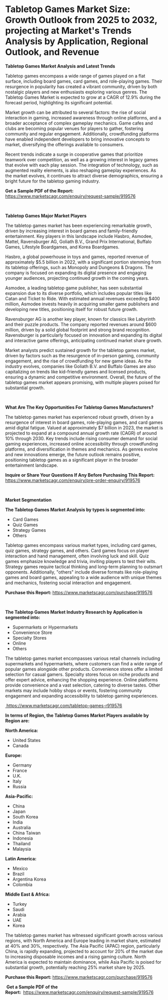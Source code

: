 <p><h1>Tabletop Games Market Size: Growth Outlook from 2025 to 2032, projecting at Market's Trends Analysis by Application, Regional Outlook, and Revenue</h1></p><p><strong>Tabletop Games Market Analysis and Latest Trends</strong></p>
<p><p>Tabletop games encompass a wide range of games played on a flat surface, including board games, card games, and role-playing games. Their resurgence in popularity has created a vibrant community, driven by both nostalgic players and new enthusiasts exploring various genres. The Tabletop Games Market is expected to grow at a CAGR of 12.9% during the forecast period, highlighting its significant potential.</p><p>Market growth can be attributed to several factors: the rise of social interaction in gaming, increased awareness through online platforms, and a broader acceptance of complex gameplay mechanics. Game cafes and clubs are becoming popular venues for players to gather, fostering community and regular engagement. Additionally, crowdfunding platforms have enabled independent developers to bring innovative concepts to market, diversifying the offerings available to consumers.</p><p>Recent trends indicate a surge in cooperative games that prioritize teamwork over competition, as well as a growing interest in legacy games that evolve with each play session. The integration of technology, such as augmented reality elements, is also reshaping gameplay experiences. As the market evolves, it continues to attract diverse demographics, ensuring a bright future for the tabletop gaming industry.</p></p>
<p><strong>Get a Sample PDF of the Report:&nbsp;</strong> <a href="https://www.marketscagr.com/enquiry/request-sample/919576?utm_campaign=3291&utm_medium=2&utm_source=Github&utm_content=ia&utm_term=18042025&utm_id=tabletop-games">https://www.marketscagr.com/enquiry/request-sample/919576</a></p>
<p>&nbsp;</p>
<p><strong>Tabletop Games Major Market Players</strong></p>
<p><p>The tabletop games market has been experiencing remarkable growth, driven by increasing interest in board games and family-friendly entertainment. Key players in this landscape include Hasbro, Asmodee, Mattel, Ravensburger AG, Goliath B.V., Grand Prix International, Buffalo Games, Lifestyle Boardgames, and Korea Boardgames.</p><p>Hasbro, a global powerhouse in toys and games, reported revenue of approximately $5.5 billion in 2022, with a significant portion stemming from its tabletop offerings, such as Monopoly and Dungeons & Dragons. The company is focused on expanding its digital presence and engaging younger audiences, projecting continued growth in the coming years.</p><p>Asmodee, a leading tabletop game publisher, has seen substantial expansion due to its diverse portfolio, which includes popular titles like Catan and Ticket to Ride. With estimated annual revenues exceeding $400 million, Asmodee invests heavily in acquiring smaller game publishers and developing new titles, positioning itself for robust future growth.</p><p>Ravensburger AG is another key player, known for classics like Labyrinth and their puzzle products. The company reported revenues around $600 million, driven by a solid global footprint and strong brand recognition. Ravensburger is particularly focused on innovation and expanding its digital and interactive game offerings, anticipating continued market share growth.</p><p>Market analysts predict sustained growth for the tabletop games market, driven by factors such as the resurgence of in-person gaming, community engagement, and the rise of crowdfunding for new game ideas. As the industry evolves, companies like Goliath B.V. and Buffalo Games are also capitalizing on trends like kid-friendly games and licensed products, ensuring a dynamic and competitive environment. Overall, the future of the tabletop games market appears promising, with multiple players poised for substantial growth.</p></p>
<p>&nbsp;</p>
<p><strong>What Are The Key Opportunities For Tabletop Games Manufacturers?</strong></p>
<p><p>The tabletop games market has experienced robust growth, driven by a resurgence of interest in board games, role-playing games, and card games amid digital fatigue. Valued at approximately $7 billion in 2023, the market is projected to expand at a compound annual growth rate (CAGR) of around 10% through 2030. Key trends include rising consumer demand for social gaming experiences, increased online accessibility through crowdfunding platforms, and diversification in themes and mechanics. As genres evolve and new innovations emerge, the future outlook remains positive, positioning tabletop games as a significant player in the broader entertainment landscape.</p></p>
<p><strong>Inquire or Share Your Questions If Any Before Purchasing This Report:</strong> <a href="https://www.marketscagr.com/enquiry/pre-order-enquiry/919576?utm_campaign=3291&utm_medium=2&utm_source=Github&utm_content=ia&utm_term=18042025&utm_id=tabletop-games">https://www.marketscagr.com/enquiry/pre-order-enquiry/919576</a></p>
<p>&nbsp;</p>
<p><strong>Market Segmentation</strong></p>
<p><strong>The Tabletop Games Market Analysis by types is segmented into:</strong></p>
<p><ul><li>Card Games</li><li>Quiz Games</li><li>Strategy Games</li><li>Others</li></ul></p>
<p><p>Tabletop games encompass various market types, including card games, quiz games, strategy games, and others. Card games focus on player interaction and hand management, often involving luck and skill. Quiz games emphasize knowledge and trivia, inviting players to test their wits. Strategy games require tactical thinking and long-term planning to outsmart opponents. Additionally, "others" include diverse formats like role-playing games and board games, appealing to a wide audience with unique themes and mechanics, fostering social interaction and engagement.</p></p>
<p><strong>Purchase this Report:&nbsp;</strong><a href="https://www.marketscagr.com/purchase/919576?utm_campaign=3291&utm_medium=2&utm_source=Github&utm_content=ia&utm_term=18042025&utm_id=tabletop-games">https://www.marketscagr.com/purchase/919576</a></p>
<p>&nbsp;</p>
<p><strong>The Tabletop Games Market Industry Research by Application is segmented into:</strong></p>
<p><ul><li>Supermarkets or Hypermarkets</li><li>Convenience Store</li><li>Specialty Stores</li><li>Online</li><li>Others</li></ul></p>
<p><p>The tabletop games market encompasses various retail channels including supermarkets and hypermarkets, where customers can find a wide range of popular games alongside other products. Convenience stores offer a limited selection for casual gamers. Specialty stores focus on niche products and offer expert advice, enhancing the shopping experience. Online platforms provide convenience and a vast selection, catering to diverse tastes. Other markets may include hobby shops or events, fostering community engagement and expanding accessibility to tabletop gaming experiences.</p></p>
<p><a href="https://www.marketscagr.com/tabletop-games-r919576?utm_campaign=3291&utm_medium=2&utm_source=Github&utm_content=ia&utm_term=18042025&utm_id=tabletop-games">&nbsp;https://www.marketscagr.com/tabletop-games-r919576</a></p>
<p><strong>In terms of Region, the Tabletop Games Market Players available by Region are:</strong></p>
<p>
    <p> <strong> North America: </strong>
        <ul>
            <li>United States</li>
            <li>Canada</li>
        </ul>
        </p> 
    <p> <strong> Europe: </strong>
        <ul>
            <li>Germany</li>
            <li>France</li>
            <li>U.K.</li>
            <li>Italy</li>
            <li>Russia</li>
        </ul>
        </p> 
    <p> <strong> Asia-Pacific: </strong>
        <ul>
            <li>China</li>
            <li>Japan</li>
            <li>South Korea</li>
            <li>India</li>
            <li>Australia</li>
            <li>China Taiwan</li>
            <li>Indonesia</li>
            <li>Thailand</li>
            <li>Malaysia</li>
        </ul>
        </p> 
    <p> <strong> Latin America: </strong>
        <ul>
            <li>Mexico</li>
            <li>Brazil</li>
            <li>Argentina Korea</li>
            <li>Colombia</li>
        </ul>
        </p> 
    <p> <strong> Middle East & Africa: </strong>
        <ul>
            <li>Turkey</li>
            <li>Saudi</li>
            <li>Arabia</li>
            <li>UAE</li>
            <li>Korea</li>
        </ul>
    </p>
    </p>
<p><p>The tabletop games market has witnessed significant growth across various regions, with North America and Europe leading in market share, estimated at 40% and 30%, respectively. The Asia Pacific (APAC) region, particularly China, is rapidly expanding, projected to account for 20% of the market due to increasing disposable incomes and a rising gaming culture. North America is expected to maintain dominance, while Asia Pacific is poised for substantial growth, potentially reaching 25% market share by 2025.</p></p>
<p><strong>Purchase this Report: </strong><a href="https://www.marketscagr.com/purchase/919576?utm_campaign=3291&utm_medium=2&utm_source=Github&utm_content=ia&utm_term=18042025&utm_id=tabletop-games">https://www.marketscagr.com/purchase/919576</a></p>
<p>&nbsp;<strong>Get a Sample PDF of the Report:&nbsp;&nbsp;</strong><a href="https://www.marketscagr.com/enquiry/request-sample/919576?utm_campaign=3291&utm_medium=2&utm_source=Github&utm_content=ia&utm_term=18042025&utm_id=tabletop-games">https://www.marketscagr.com/enquiry/request-sample/919576</a></p>
<p><strong></strong></p>
<p><p></p><p></p><p></p></p>